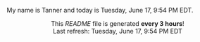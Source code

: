 My name is Tanner and today is Tuesday, June 17, 9:54 PM EDT.

<p align="center">This <i>README</i> file is generated <b>every 3 hours</b>!</br>Last refresh: Tuesday, June 17, 9:54 PM EDT<br /></p>
